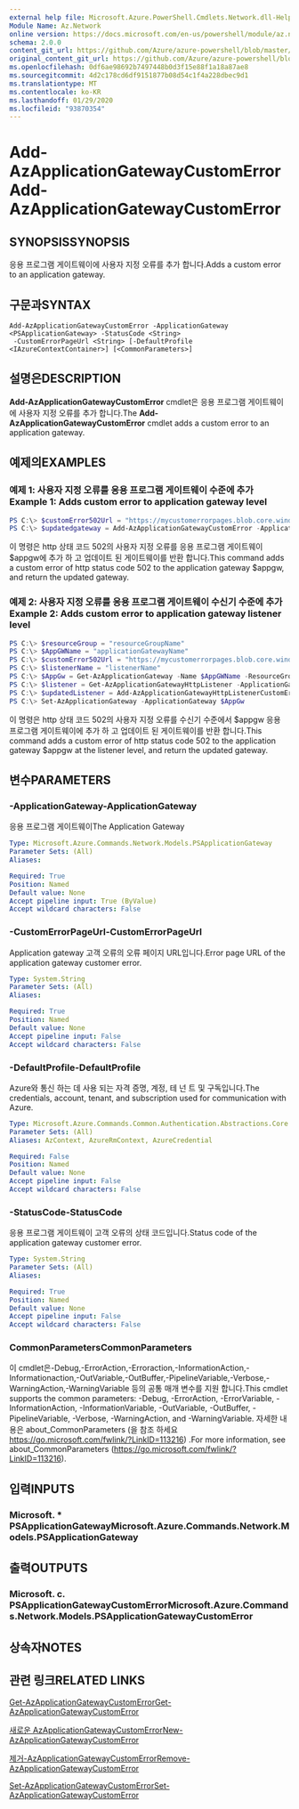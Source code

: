 ```yaml
---
external help file: Microsoft.Azure.PowerShell.Cmdlets.Network.dll-Help.xml
Module Name: Az.Network
online version: https://docs.microsoft.com/en-us/powershell/module/az.network/add-azapplicationgatewaycustomerror
schema: 2.0.0
content_git_url: https://github.com/Azure/azure-powershell/blob/master/src/Network/Network/help/Add-AzApplicationGatewayCustomError.md
original_content_git_url: https://github.com/Azure/azure-powershell/blob/master/src/Network/Network/help/Add-AzApplicationGatewayCustomError.md
ms.openlocfilehash: 0df6ae98692b7497448b0d3f15e88f1a18a87ae8
ms.sourcegitcommit: 4d2c178cd6df9151877b08d54c1f4a228dbec9d1
ms.translationtype: MT
ms.contentlocale: ko-KR
ms.lasthandoff: 01/29/2020
ms.locfileid: "93870354"
---
```

# <span data-ttu-id="06f20-101">Add-AzApplicationGatewayCustomError</span><span class="sxs-lookup"><span data-stu-id="06f20-101">Add-AzApplicationGatewayCustomError</span></span>

## <span data-ttu-id="06f20-102">SYNOPSIS</span><span class="sxs-lookup"><span data-stu-id="06f20-102">SYNOPSIS</span></span>
<span data-ttu-id="06f20-103">응용 프로그램 게이트웨이에 사용자 지정 오류를 추가 합니다.</span><span class="sxs-lookup"><span data-stu-id="06f20-103">Adds a custom error to an application gateway.</span></span>

## <span data-ttu-id="06f20-104">구문과</span><span class="sxs-lookup"><span data-stu-id="06f20-104">SYNTAX</span></span>

```
Add-AzApplicationGatewayCustomError -ApplicationGateway <PSApplicationGateway> -StatusCode <String>
 -CustomErrorPageUrl <String> [-DefaultProfile <IAzureContextContainer>] [<CommonParameters>]
```

## <span data-ttu-id="06f20-105">설명은</span><span class="sxs-lookup"><span data-stu-id="06f20-105">DESCRIPTION</span></span>
<span data-ttu-id="06f20-106">**Add-AzApplicationGatewayCustomError** cmdlet은 응용 프로그램 게이트웨이에 사용자 지정 오류를 추가 합니다.</span><span class="sxs-lookup"><span data-stu-id="06f20-106">The **Add-AzApplicationGatewayCustomError** cmdlet adds a custom error to an application gateway.</span></span>

## <span data-ttu-id="06f20-107">예제의</span><span class="sxs-lookup"><span data-stu-id="06f20-107">EXAMPLES</span></span>

### <span data-ttu-id="06f20-108">예제 1: 사용자 지정 오류를 응용 프로그램 게이트웨이 수준에 추가</span><span class="sxs-lookup"><span data-stu-id="06f20-108">Example 1: Adds custom error to application gateway level</span></span>
```powershell
PS C:\> $customError502Url = "https://mycustomerrorpages.blob.core.windows.net/errorpages/502.htm"
PS C:\> $updatedgateway = Add-AzApplicationGatewayCustomError -ApplicationGateway $appgw -StatusCode HttpStatus502 -CustomErrorPageUrl $customError502Url
```

<span data-ttu-id="06f20-109">이 명령은 http 상태 코드 502의 사용자 지정 오류를 응용 프로그램 게이트웨이 $appgw에 추가 하 고 업데이트 된 게이트웨이를 반환 합니다.</span><span class="sxs-lookup"><span data-stu-id="06f20-109">This command adds a custom error of http status code 502 to the application gateway $appgw, and return the updated gateway.</span></span>

### <span data-ttu-id="06f20-110">예제 2: 사용자 지정 오류를 응용 프로그램 게이트웨이 수신기 수준에 추가</span><span class="sxs-lookup"><span data-stu-id="06f20-110">Example 2: Adds custom error to application gateway listener level</span></span>
```powershell
PS C:\> $resourceGroup = "resourceGroupName"
PS C:\> $AppGWName = "applicationGatewayName"
PS C:\> $customError502Url = "https://mycustomerrorpages.blob.core.windows.net/errorpages/502.htm"
PS C:\> $listenerName = "listenerName"
PS C:\> $AppGw = Get-AzApplicationGateway -Name $AppGWName -ResourceGroupName $rg
PS C:\> $listener = Get-AzApplicationGatewayHttpListener -ApplicationGateway $AppGW -Name $listenerName
PS C:\> $updatedListener = Add-AzApplicationGatewayHttpListenerCustomError -HttpListener $listener -StatusCode HttpStatus502 -CustomErrorPageUrl $customError502Url 
PS C:\> Set-AzApplicationGateway -ApplicationGateway $AppGw
```

<span data-ttu-id="06f20-111">이 명령은 http 상태 코드 502의 사용자 지정 오류를 수신기 수준에서 $appgw 응용 프로그램 게이트웨이에 추가 하 고 업데이트 된 게이트웨이를 반환 합니다.</span><span class="sxs-lookup"><span data-stu-id="06f20-111">This command adds a custom error of http status code 502 to the application gateway $appgw at the listener level, and return the updated gateway.</span></span>

## <span data-ttu-id="06f20-112">변수</span><span class="sxs-lookup"><span data-stu-id="06f20-112">PARAMETERS</span></span>

### <span data-ttu-id="06f20-113">-ApplicationGateway</span><span class="sxs-lookup"><span data-stu-id="06f20-113">-ApplicationGateway</span></span>
<span data-ttu-id="06f20-114">응용 프로그램 게이트웨이</span><span class="sxs-lookup"><span data-stu-id="06f20-114">The Application Gateway</span></span>

```yaml
Type: Microsoft.Azure.Commands.Network.Models.PSApplicationGateway
Parameter Sets: (All)
Aliases:

Required: True
Position: Named
Default value: None
Accept pipeline input: True (ByValue)
Accept wildcard characters: False
```

### <span data-ttu-id="06f20-115">-CustomErrorPageUrl</span><span class="sxs-lookup"><span data-stu-id="06f20-115">-CustomErrorPageUrl</span></span>
<span data-ttu-id="06f20-116">Application gateway 고객 오류의 오류 페이지 URL입니다.</span><span class="sxs-lookup"><span data-stu-id="06f20-116">Error page URL of the application gateway customer error.</span></span>

```yaml
Type: System.String
Parameter Sets: (All)
Aliases:

Required: True
Position: Named
Default value: None
Accept pipeline input: False
Accept wildcard characters: False
```

### <span data-ttu-id="06f20-117">-DefaultProfile</span><span class="sxs-lookup"><span data-stu-id="06f20-117">-DefaultProfile</span></span>
<span data-ttu-id="06f20-118">Azure와 통신 하는 데 사용 되는 자격 증명, 계정, 테 넌 트 및 구독입니다.</span><span class="sxs-lookup"><span data-stu-id="06f20-118">The credentials, account, tenant, and subscription used for communication with Azure.</span></span>

```yaml
Type: Microsoft.Azure.Commands.Common.Authentication.Abstractions.Core.IAzureContextContainer
Parameter Sets: (All)
Aliases: AzContext, AzureRmContext, AzureCredential

Required: False
Position: Named
Default value: None
Accept pipeline input: False
Accept wildcard characters: False
```

### <span data-ttu-id="06f20-119">-StatusCode</span><span class="sxs-lookup"><span data-stu-id="06f20-119">-StatusCode</span></span>
<span data-ttu-id="06f20-120">응용 프로그램 게이트웨이 고객 오류의 상태 코드입니다.</span><span class="sxs-lookup"><span data-stu-id="06f20-120">Status code of the application gateway customer error.</span></span>

```yaml
Type: System.String
Parameter Sets: (All)
Aliases:

Required: True
Position: Named
Default value: None
Accept pipeline input: False
Accept wildcard characters: False
```

### <span data-ttu-id="06f20-121">CommonParameters</span><span class="sxs-lookup"><span data-stu-id="06f20-121">CommonParameters</span></span>
<span data-ttu-id="06f20-122">이 cmdlet은-Debug,-ErrorAction,-Erroraction,-InformationAction,-Informationaction,-OutVariable,-OutBuffer,-PipelineVariable,-Verbose,-WarningAction,-WarningVariable 등의 공통 매개 변수를 지원 합니다.</span><span class="sxs-lookup"><span data-stu-id="06f20-122">This cmdlet supports the common parameters: -Debug, -ErrorAction, -ErrorVariable, -InformationAction, -InformationVariable, -OutVariable, -OutBuffer, -PipelineVariable, -Verbose, -WarningAction, and -WarningVariable.</span></span> <span data-ttu-id="06f20-123">자세한 내용은 about_CommonParameters (을 참조 하세요 https://go.microsoft.com/fwlink/?LinkID=113216) .</span><span class="sxs-lookup"><span data-stu-id="06f20-123">For more information, see about_CommonParameters (https://go.microsoft.com/fwlink/?LinkID=113216).</span></span>

## <span data-ttu-id="06f20-124">입력</span><span class="sxs-lookup"><span data-stu-id="06f20-124">INPUTS</span></span>

### <span data-ttu-id="06f20-125">Microsoft. \* PSApplicationGateway</span><span class="sxs-lookup"><span data-stu-id="06f20-125">Microsoft.Azure.Commands.Network.Models.PSApplicationGateway</span></span>

## <span data-ttu-id="06f20-126">출력</span><span class="sxs-lookup"><span data-stu-id="06f20-126">OUTPUTS</span></span>

### <span data-ttu-id="06f20-127">Microsoft. c. PSApplicationGatewayCustomError</span><span class="sxs-lookup"><span data-stu-id="06f20-127">Microsoft.Azure.Commands.Network.Models.PSApplicationGatewayCustomError</span></span>

## <span data-ttu-id="06f20-128">상속자</span><span class="sxs-lookup"><span data-stu-id="06f20-128">NOTES</span></span>

## <span data-ttu-id="06f20-129">관련 링크</span><span class="sxs-lookup"><span data-stu-id="06f20-129">RELATED LINKS</span></span>

[<span data-ttu-id="06f20-130">Get-AzApplicationGatewayCustomError</span><span class="sxs-lookup"><span data-stu-id="06f20-130">Get-AzApplicationGatewayCustomError</span></span>](./Get-AzApplicationGatewayCustomError.md)

[<span data-ttu-id="06f20-131">새로운 AzApplicationGatewayCustomError</span><span class="sxs-lookup"><span data-stu-id="06f20-131">New-AzApplicationGatewayCustomError</span></span>](./New-AzApplicationGatewayCustomError.md)

[<span data-ttu-id="06f20-132">제거-AzApplicationGatewayCustomError</span><span class="sxs-lookup"><span data-stu-id="06f20-132">Remove-AzApplicationGatewayCustomError</span></span>](./Remove-AzApplicationGatewayCustomError.md)

[<span data-ttu-id="06f20-133">Set-AzApplicationGatewayCustomError</span><span class="sxs-lookup"><span data-stu-id="06f20-133">Set-AzApplicationGatewayCustomError</span></span>](./Set-AzApplicationGatewayCustomError.md)
